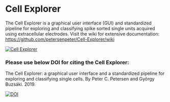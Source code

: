 # Cell Explorer
The Cell Explorer is a graphical user interface (GUI) and standardized pipeline for exploring and classifying spike sorted single units acquired using extracellular electrodes. Visit the wiki for extensive documentation: https://github.com/petersenpeter/Cell-Explorer/wiki

<a href="https://github.com/petersenpeter/Cell-Explorer/wiki">![Cell Explorer](https://buzsakilab.com/wp/wp-content/uploads/2019/11/Cell-Explorer-example.png)</a>

### Please use below DOI for citing the Cell Explorer:

The Cell Explorer: a graphical user interface and a standardized pipeline for exploring and classifying single cells. By Peter C. Petersen and György Buzsáki. 2019.

<a href="https://zenodo.org/badge/latestdoi/152647739"><img src="https://zenodo.org/badge/152647739.svg" alt="DOI"></a>

